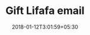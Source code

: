 ---
title: "Gift Lifafa email"
date: 2018-01-12T3:01:59+05:30
draft: false
layout: gift-lifafa-email

---